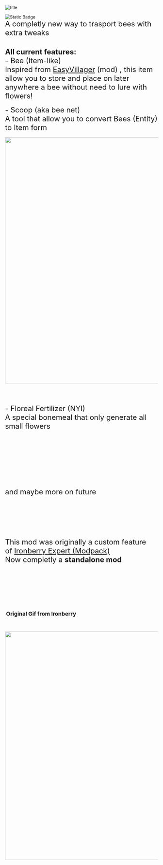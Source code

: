 <p><img src="https://cf.way2muchnoise.eu/versions/1154134.svg" alt="title" /></p>
<div><img src="https://img.shields.io/badge/NeoForge-lime?style=plastic&amp;link=https%3A%2F%2Fneoforged.net%2F" alt="Static Badge" /></div>
<div><span style="font-size: 24px;">A completly new way to trasport bees with extra tweaks</span></div>
<div>&nbsp;</div>
<div>&nbsp;</div>
<div>
<div><span style="font-size: 24px;"><strong>All current features:</strong></span></div>
<div><span style="font-size: 24px;">- Bee (Item-like)</span></div>
<div><span style="font-size: 24px;">Inspired from <a href="https://legacy.curseforge.com/minecraft/mc-mods/easy-villagers">EasyVillager</a> (mod) , this item allow you to store and place on later anywhere a bee without need to lure with flowers!</span></div>
</div>
<div>&nbsp;</div>
<div><span style="font-size: 24px;">- Scoop (aka bee net)</span></div>
<div><span style="font-size: 24px;">A tool that allow you to convert Bees (Entity) to Item form</span></div>
<div>&nbsp;<img src="https://github.com/DevDyna/ContentArchive/blob/main/Easy%20Bee/new.gif?raw=true" alt="" width="927" height="810" /></div>
<div>&nbsp;</div>
<div>&nbsp;</div>
<div>&nbsp;</div>
<div>&nbsp;</div>
<div><span style="font-size: 24px;">-&nbsp;Floreal Fertilizer (NYI)</span></div>
<div><span style="font-size: 24px;">A special bonemeal that only generate all small flowers&nbsp;</span></div>
<div>&nbsp;<img src="https://github.com/DevDyna/ContentArchive/blob/main/Easy%20Bee/floreal.gif?raw=true" alt="" /></div>
<div>&nbsp;</div>
<div>&nbsp;</div>
<div>&nbsp;</div>
<div>
<div>&nbsp;</div>
<div>&nbsp;</div>
<div>&nbsp;</div>
<div>&nbsp;</div>
<div>&nbsp;</div>
<div>&nbsp;</div>
<div>&nbsp;</div>
<div><span style="font-size: 24px;">and maybe more on future</span></div>
</div>
<div>&nbsp;</div>
<div>&nbsp;</div>
<div>&nbsp;</div>
<div>&nbsp;</div>
<div>&nbsp;</div>
<div>&nbsp;</div>
<div>&nbsp;</div>
<div>&nbsp;</div>
<div>
<div><span style="font-size: 24px;">This mod was originally a custom feature of&nbsp;<a href="https://legacy.curseforge.com/minecraft/modpacks/ironberry-expert">Ironberry Expert (Modpack)</a>&nbsp;</span></div>
<div><span style="font-size: 24px;">Now completly a&nbsp;<strong>standalone mod</strong></span></div>
</div>
<div>&nbsp;</div>
<div>&nbsp;</div>
<div>&nbsp;</div>
<div>&nbsp;</div>
<div>&nbsp;</div>
<div>&nbsp;</div>
<div>&nbsp;</div>
<div>&nbsp;</div>
<div>&nbsp;</div>
<div><strong>&nbsp;<span style="font-size: 18px;">Original Gif from Ironberry</span></strong></div>
<div>&nbsp;</div>
<div>&nbsp;
<div class="spoiler">
<p><img src="https://github.com/DevDyna/ContentArchive/blob/main/Easy%20Bee/old.gif?raw=true" alt="" width="627" height="751" /></p>
</div>
<p>&nbsp;</p>
</div>
